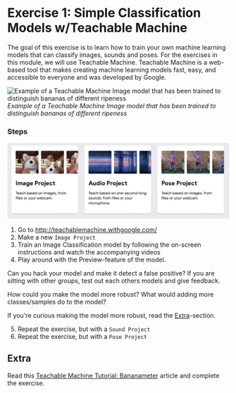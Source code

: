# Exercise 1: Simple Classification Models w/Teachable Machine

The goal of this exercise is to learn how to train your own machine learning models that can classify images, sounds and poses. For the exercises in this module, we will use Teachable Machine. Teachable Machine is a web-based tool that makes creating machine learning models fast, easy, and accessible to everyone and was developed by Google.

![Example of a Teachable Machine Image model that has been trained to distinguish bananas of different ripeness](/assets/ex1-tm-banana.gif)
_Example of a Teachable Machine Image model that has been trained to distinguish bananas of different ripeness_

### Steps

![Screenshot from Teachable Machine website of different Project Types: Image, Sound, Pose](/assets/ex1-project-types.png)

1. Go to http://teachablemachine.withgoogle.com/
2. Make a new `Image Project`
3. Train an Image Classification model by following the on-screen instructions and watch the accompanying videos
4. Play around with the Preview-feature of the model.

Can you hack your model and make it detect a false positive? If you are sitting with other groups, test out each others models and give feedback.

How could you make the model more robust? What would adding more classes/samples do to the model?

If you're curious making the model more robust, read the [Extra](#extra)-section.

5. Repeat the exercise, but with a `Sound Project`
6. Repeat the exercise, but with a `Pose Project`

## Extra

Read this [Teachable Machine Tutorial: Bananameter](https://medium.com/@warronbebster/teachable-machine-tutorial-bananameter-4bfffa765866) article and complete the exercise.

